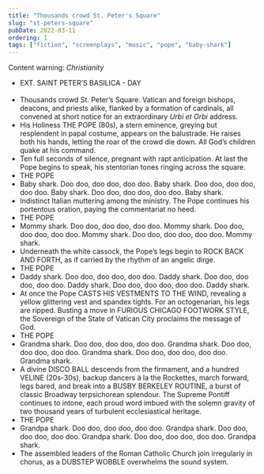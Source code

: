 ```yaml
---
title: "Thousands crowd St. Peter's Square"
slug: "st-peters-square"
pubDate: 2022-03-11
ordering: 1
tags: ["fiction", "screenplays", "music", "pope", "baby-shark"]
---
```


<div class="content-warning">
<span class="small-caps">Content warning</span>: <i>Christianity</i>
</div>

<ul class="screenbox">

<li class="sceneheader">EXT. SAINT PETER’S BASILICA - DAY</li>

<br />

<li class="action">
Thousands crowd St. Peter’s Square. Vatican and foreign bishops, deacons, and priests alike, flanked by a formation of cardinals, all convened at short notice for an extraordinary <i>Urbi et Orbi</i> address.
</li>
<li class="action">
His Holiness THE POPE (80s), a stern eminence, greying but resplendent in papal costume, appears on the balustrade. He raises both his hands, letting the roar of the crowd die down. All God’s children quake at his command.
</li>
<li class="action">
Ten full seconds of silence, pregnant with rapt anticipation. At last the Pope begins to speak, his stentorian tones ringing across the square.
</li>

<li class="character">
THE POPE
</li>
<li class="dialogue">
Baby shark.
Doo doo, doo doo, doo doo.
Baby shark.
Doo doo, doo doo, doo doo.
Baby shark.
Doo doo, doo doo, doo doo.
Baby shark.
</li>

<li class="action">
Indistinct Italian muttering among the ministry. The Pope continues his portentous oration, paying the commentariat no heed.
</li>

<li class="character">
THE POPE
</li>
<li class="dialogue">
Mommy shark.
Doo doo, doo doo, doo doo.
Mommy shark.
Doo doo, doo doo, doo doo.
Mommy shark.
Doo doo, doo doo, doo doo.
Mommy shark.
</li>

<li class="action">
Underneath the white cassock, the Pope’s legs begin to ROCK BACK AND FORTH, as if carried by the rhythm of an angelic dirge.
</li>

<li class="character">
THE POPE
</li>
<li class="dialogue">
Daddy shark.
Doo doo, doo doo, doo doo.
Daddy shark.
Doo doo, doo doo, doo doo.
Daddy shark.
Doo doo, doo doo, doo doo.
Daddy shark.
</li>

<li class="action">
At once the Pope CASTS HIS VESTMENTS TO THE WIND, revealing a yellow glittering vest and spandex tights. For an octogenarian, his legs are ripped. Busting a move in FURIOUS CHICAGO FOOTWORK STYLE, the Sovereign of the State of Vatican City proclaims the message of God.
</li>

<li class="character">
THE POPE
</li>
<li class="dialogue">
Grandma shark.
Doo doo, doo doo, doo doo.
Grandma shark.
Doo doo, doo doo, doo doo.
Grandma shark.
Doo doo, doo doo, doo doo.
Grandma shark.
</li>

<li class="action">
A divine DISCO BALL descends from the firmament, and a hundred VELINE (20s-30s), backup dancers à la the Rockettes, march forward, legs bared, and break into a BUSBY BERKELEY ROUTINE, a burst of classic Broadway terpsichorean splendour. The Supreme Pontiff continues to intone, each proud word imbued with the solemn gravity of two thousand years of turbulent ecclesiastical heritage.
</li>

<li class="character">
THE POPE
</li>
<li class="dialogue">
Grandpa shark.
Doo doo, doo doo, doo doo.
Grandpa shark.
Doo doo, doo doo, doo doo.
Grandpa shark.
Doo doo, doo doo, doo doo.
Grandpa shark.
</li>

<li class="action">
The assembled leaders of the Roman Catholic Church join irregularly in chorus, as a DUBSTEP WOBBLE overwhelms the sound system.
</li>

</ul>